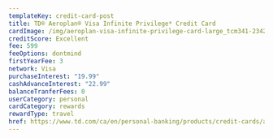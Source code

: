 ```yaml
---
templateKey: credit-card-post
title: TD® Aeroplan® Visa Infinite Privilege* Credit Card
cardImage: /img/aeroplan-visa-infinite-privilege-card-large_tcm341-234255.jpg
creditScore: Excellent
fee: 599
feeOptions: dontmind
firstYearFee: 3
network: Visa
purchaseInterest: "19.99"
cashAdvanceInterest: "22.99"
balanceTranferFees: 0
userCategory: personal
cardCategory: rewards
rewardType: travel
href: https://www.td.com/ca/en/personal-banking/products/credit-cards/aeroplan/aeroplan-visa-infinite-privilege-card/
---
```

